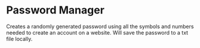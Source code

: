 # Password Manager

Creates a randomly generated password using all the symbols and numbers needed to create an account on a website. Will save the password to a txt file locally.